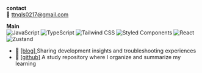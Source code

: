 **contact** <br />
📧 ttnqls0217@gmail.com

**Main** <br/>
![JavaScript](https://img.shields.io/badge/JavaScript-F7DF1E?style=flat&logo=JavaScript&logoColor=white)
![TypeScript](https://img.shields.io/badge/TypeScript-3178C6?style=flat&logo=typescript&logoColor=white)
![Tailwind CSS](https://img.shields.io/badge/Tailwind_CSS-06B6D4?style=flat&logo=tailwind-css&logoColor=white)
![Styled Components](https://img.shields.io/badge/Styled_Components-DB7093?style=flat&logo=styled-components&logoColor=white)
![React](https://img.shields.io/badge/React-61DAFB?style=flat&logo=React&logoColor=white)
![Zustand](https://img.shields.io/badge/Zustand-000000?style=flat&logo=redux&logoColor=white)

- 🔗 <a href="https://devsubin.hashnode.dev/"> [blog] </a> Sharing development insights and troubleshooting experiences <br/>
- 📘 <a href="https://github.com/subinsong01/Frontend-Study"> [github]</a> A study repository where I organize and summarize my learning
